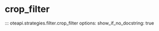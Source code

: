 # crop_filter

::: oteapi.strategies.filter.crop_filter
    options:
      show_if_no_docstring: true

